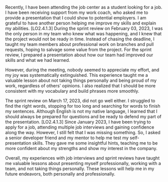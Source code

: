 Recently, I have been attending the job center as a student looking for a job. I have been receiving support from my work coach, who asked me to provide a presentation that I could show to potential employers. I am grateful to have another person helping me improve my skills and explain my abilities.
[LO2.4.1.3]
During the sprint review on February 03, 2023, I was the only person in my team who knew what was happening, and I knew that the project would not be ready in time. Instead of chasing the deadline, I taught my team members about professional work on branches and pull requests, hoping to salvage some value from the project. For the sprint review, I prepared a presentation about how our team had improved our skills and what we had learned.

However, during the meeting, nobody seemed to appreciate my effort, and my joy was systematically extinguished. This experience taught me a valuable lesson about not taking things personally and being proud of my work, regardless of others' opinions. I also realized that I should be more consistent with my vocabulary and build phrases more smoothly.

The sprint review on March 17, 2023, did not go well either. I struggled to find the right words, stopping for too long and searching for words to finish my sentences. Although English is not my native language, I learned that I should always be prepared for questions and be ready to defend my part of the presentation.
[LO2.4.1.3]
Since January 2023, I have been trying to apply for a job, attending multiple job interviews and gaining confidence along the way. However, I still felt that I was missing something. So, I asked a senior developer friend and my mentor to help me test my self-presentation skills. They gave me some insightful hints, teaching me to be more confident about my strengths and show my interest in the company.

Overall, my experiences with job interviews and sprint reviews have taught me valuable lessons about presenting myself professionally, working with a team, and not taking things personally. These lessons will help me in my future endeavors, both personally and professionally.